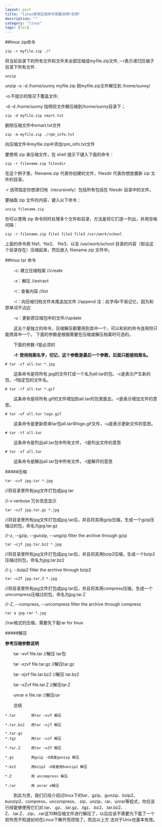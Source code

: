 ```yaml
---
layout: post
title: "linux常用压缩命令简要说明+实例"
description: ""
category: "linux"
tags: [tar]
---
```

##linux zip命令

	zip -r myfile.zip ./*

将当前目录下的所有文件和文件夹全部压缩成myfile.zip文件,－r表示递归压缩子目录下所有文件.

	unzip

unzip -o -d /home/sunny myfile.zip
把myfile.zip文件解压到 /home/sunny/

-o:不提示的情况下覆盖文件;

-d:-d /home/sunny 指明将文件解压缩到/home/sunny目录下；

	zip -d myfile.zip smart.txt

删除压缩文件中smart.txt文件

	zip -m myfile.zip ./rpm_info.txt

向压缩文件中myfile.zip中添加rpm_info.txt文件

要使用 zip 来压缩文件，在 shell 提示下键入下面的命令：

	zip -r filename.zip filesdir

在这个例子里，filename.zip 代表你创建的文件，filesdir 代表你想放置新 zip 文件的目录。

-r 选项指定你想递归地（recursively）包括所有包括在 filesdir 目录中的文件。

要抽取 zip 文件的内容，键入以下命令：

	unzip filename.zip
 
你可以使用 zip 命令同时处理多个文件和目录，方法是将它们逐一列出，并用空格间隔：

	zip -r filename.zip file1 file2 file3 /usr/work/school 
 

上面的命令把 file1、file2、 file3、以及 /usr/work/school 目录的内容（假设这个目录存在）压缩起来，然后放入 filename.zip 文件中。

 

##linux tar 命令

　　-c: 建立压缩档案 	//create

　　-x：解压 			//extract

　　-t：查看内容 		//list

　　-r：向压缩归档文件末尾追加文件 //append 注：此字母r不易记忆，因为和原单词不沾边

　　-u：更新原压缩包中的文件//update

　　这五个是独立的命令，压缩解压都要用到其中一个，可以和别的命令连用但只能用其中一个。
下面的参数是根据需要在压缩或解压档案时可选的。

　　下面的参数-f是必须的

　　**-f: 使用档案名字，切记，这个参数是最后一个参数，后面只能接档案名。**

	# tar -cf all.tar *.jpg

　　这条命令是将所有.jpg的文件打成一个名为all.tar的包。-c是表示产生新的包，-f指定包的文件名。

	# tar -rf all.tar *.gif

　　这条命令是将所有.gif的文件增加到all.tar的包里面去。-r是表示增加文件的意思。

	# tar -uf all.tar logo.gif

　　这条命令是更新原来tar包all.tar中logo.gif文件，-u是表示更新文件的意思。

	# tar -tf all.tar

　　这条命令是列出all.tar包中所有文件，-t是列出文件的意思

	# tar -xf all.tar

　　这条命令是解出all.tar包中所有文件，-t是解开的意思

#####压缩

	tar –cvf jpg.tar *.jpg 
//将目录里所有jpg文件打包成jpg.tar

//-v verbose 冗长信息显示

	tar –czf jpg.tar.gz *.jpg 
//将目录里所有jpg文件打包成jpg.tar后，并且将其用gzip压缩，生成一个gzip压缩过的包，命名为jpg.tar.gz

//-z, --gzip, --gunzip, --ungzip   filter the archive through gzip

	tar –cjf jpg.tar.bz2 *.jpg 
//将目录里所有jpg文件打包成jpg.tar后，并且将其用bzip2压缩，生成一个bzip2压缩过的包，命名为jpg.tar.bz2

//-j, --bzip2                filter the archive through bzip2

	tar –cZf jpg.tar.Z *.jpg 
//将目录里所有jpg文件打包成jpg.tar后，并且将其用compress压缩，生成一个umcompress压缩过的包，命名为jpg.tar.Z

//-Z, --compress, --uncompress   filter the archive through compress

	rar a jpg.rar *.jpg 

//rar格式的压缩，需要先下载rar for linux


#####解压

**参考压缩参数说明**

　　tar –xvf file.tar //解压 tar包

　　tar -xzvf file.tar.gz //解压tar.gz

　　tar -xjvf file.tar.bz2 //解压 tar.bz2

　　tar –xZvf file.tar.Z //解压tar.Z

　　unrar e file.rar //解压rar

　　总结

	*.tar    	用tar –xvf 解压

	*.tar.bz2	用tar –xjf 解压

	*.tar.gz
	*.tgz 		用tar –xzf 解压

	*.tar.Z 	用tar –xZf 解压

	*.gz 		用gzip -d或者gunzip 解压

	*.bz2 		用bzip2 -d或者用bunzip2 解压

	*.Z 		用 uncompress 解压

	*.rar 		用 unrar e解压


　　到此为至，我们已经介绍过linux下的tar、gzip、gunzip、bzip2、bunzip2、compress、uncompress、 zip、unzip、rar、unrar等程式，你应该已经能够使用它们对.tar、.gz、.tar.gz、.tgz、.bz2、.tar.bz2、. Z、.tar.Z、.zip、.rar这10种压缩文件进行解压了，以后应该不需要为下载了一个软件而不知道如何在Linux下解开而烦恼了。而且以上方 法对于Unix也基本有效。
